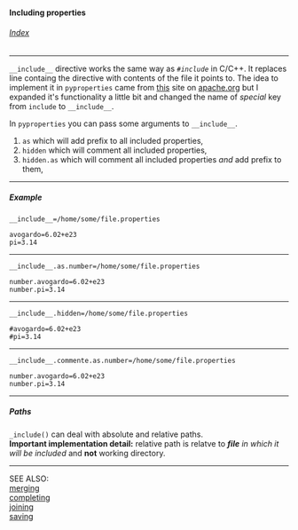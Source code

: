 #### Including properties

###### [Index](index.mdown)
----


```__include__``` directive works the same way as _```#include```_ in C/C++. It replaces line containg the directive with contents of the file it points to. 
The idea to implement it in ```pyproperties``` came from [this](http://commons.apache.org/configuration/howto_properties.html) site on [apache.org](http://apache.org) but 
I expanded it's functionality a little bit and changed the name of _special_ key from ```include``` to ```__include__```.


In ```pyproperties``` you can pass some arguments to ```__include__```.  


1.  ```as``` which will add prefix to all included properties,
2.  ```hidden``` which will comment all included properties,
3.  ```hidden.as``` which will comment all included properties _and_ add prefix to them,


----


##### Example

    __include__=/home/some/file.properties
    
    avogardo=6.02+e23
    pi=3.14


----


    __include__.as.number=/home/some/file.properties
    
    number.avogardo=6.02+e23
    number.pi=3.14


----


    __include__.hidden=/home/some/file.properties
    
    #avogardo=6.02+e23
    #pi=3.14


----


    __include__.commente.as.number=/home/some/file.properties
    
    number.avogardo=6.02+e23
    number.pi=3.14


----


##### Paths

```_include()``` can deal with absolute and relative paths.  
__Important implementation detail:__ relative path is relatve to ___file___ _in which it will be included_ and __not__ working directory.


----

SEE ALSO:  
[merging](merging.mdown)  
[completing](completing.mdown)  
[joining](joining.mdown)  
[saving](saving.mdown)